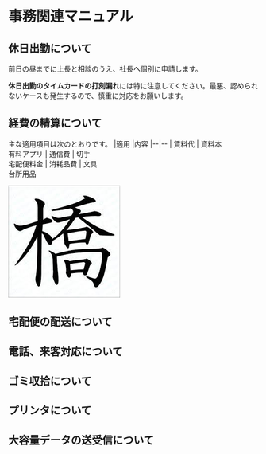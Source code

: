 # 事務関連マニュアル
## 休日出勤について
前日の昼までに上長と相談のうえ、社長へ個別に申請します。

**休日出勤のタイムカードの打刻漏れ**には特に注意してください。最悪、認められないケースも発生するので、慎重に対応をお願いします。
## 経費の精算について
主な適用項目は次のとおりです。
|適用 |内容
|--|--
| 賃料代 | 資料本<br>有料アプリ
| 通信費 | 切手<br>宅配便料金
| 消耗品費 | 文具<br>台所用品

![切手代](img/one_price.jpg)

## 宅配便の配送について
## 電話、来客対応について
## ゴミ収拾について  
## プリンタについて
## 大容量データの送受信について


